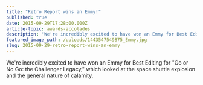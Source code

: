 ```yaml
---
title: "Retro Report wins an Emmy!"
published: true
date: 2015-09-29T17:28:00.000Z
article-topic: awards-accolades
description: "We're incredibly excited to have won an Emmy for Best Editing for *Go or No Go: the Challenger Legacy,* which looked at the space shuttle explosion and the general nature of calamity."
featured_image_path: /uploads/1443547549875_Emmy.jpg
slug: 2015-09-29-retro-report-wins-an-emmy
---
```


We're incredibly excited to have won an Emmy for Best Editing for "Go or No Go: the Challenger Legacy," which looked at the space shuttle explosion and the general nature of calamity.

